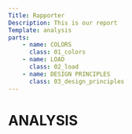 ```yaml
---
Title: Rapporter
Description: This is our report
Template: analysis
parts:
    - name: COLORS
      class: 01_colors
    - name: LOAD
      class: 02_load
    - name: DESIGN PRINCIPLES
      class: 03_design_principles
---
```



ANALYSIS
====================